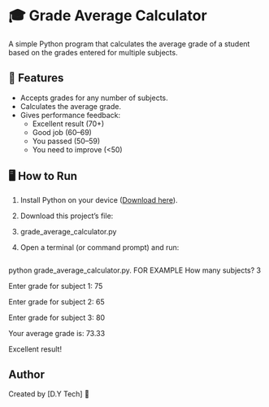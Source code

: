 # 🎓 Grade Average Calculator

A simple Python program that calculates the average grade of a student based on the grades entered for multiple subjects.

## 📌 Features
- Accepts grades for any number of subjects.
- Calculates the average grade.
- Gives performance feedback:
  - Excellent result (70+)
  - Good job (60–69)
  - You passed (50–59)
  - You need to improve (<50)

## 🖥️ How to Run
1. Install Python on your device ([Download here](https://www.python.org/downloads/)).
2. Download this project’s file:

4. grade_average_calculator.py
   
5. Open a terminal (or command
   prompt) and run:
   ```bash
python grade_average_calculator.py. 
 FOR EXAMPLE
     How many subjects? 3
     
Enter grade for subject 1: 75

Enter grade for subject 2: 65

Enter grade for subject 3: 80

Your average grade is: 73.33

Excellent result!

## Author

Created by [D.Y Tech] 🙂
